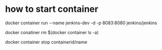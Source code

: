 # how to start container 

docker container run --name jenkins-dev -d -p 8083:8080 jenkins/jenkins 

docker conatiner rm $(docker container ls -a)

docker container stop containerid/name

